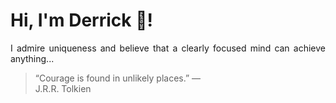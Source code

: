 # Hi, I'm Derrick 👋!
<p align="justify">I admire uniqueness and believe that a clearly focused mind can achieve anything...</p> 
<!-- #quote-start -->
<blockquote>&ldquo;Courage is found in unlikely places.&rdquo; &mdash; <footer>J.R.R. Tolkien</footer></blockquote>
<!-- #quote-end -->
